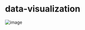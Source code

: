 # data-visualization
![image](https://github.com/HacerTurkoglu/data-visualization/assets/115492407/14603e55-2c14-494f-8096-e6d0054666e4)

